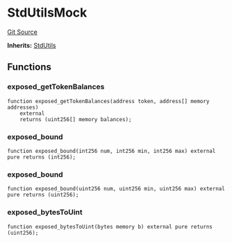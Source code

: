 # StdUtilsMock
[Git Source](https://github.com/dustinstacy/boncurs/blob/8dd3d6e20d7e085dbf2dccdde2c14001616467cf/lib/forge-std/test/StdUtils.t.sol)

**Inherits:**
[StdUtils](/lib/forge-std/src/StdUtils.sol/abstract.StdUtils.md)


## Functions
### exposed_getTokenBalances


```solidity
function exposed_getTokenBalances(address token, address[] memory addresses)
    external
    returns (uint256[] memory balances);
```

### exposed_bound


```solidity
function exposed_bound(int256 num, int256 min, int256 max) external pure returns (int256);
```

### exposed_bound


```solidity
function exposed_bound(uint256 num, uint256 min, uint256 max) external pure returns (uint256);
```

### exposed_bytesToUint


```solidity
function exposed_bytesToUint(bytes memory b) external pure returns (uint256);
```

